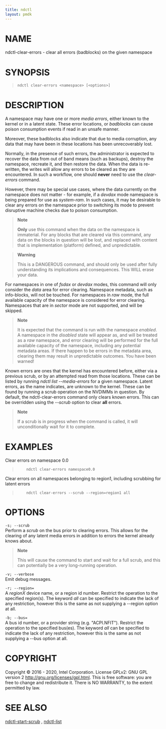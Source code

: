```yaml
---
title: ndctl
layout: pmdk
---
```


NAME
====

ndctl-clear-errors - clear all errors (badblocks) on the given namespace

SYNOPSIS
========

>     ndctl clear-errors <namespace> [<options>]

DESCRIPTION
===========

A namespace may have one or more *media errors*, either known to the
kernel or in a latent state. These error locations, or *badblocks* can
cause poison consumption events if read in an unsafe manner.

Moreover, these badblocks also indicate that due to media corruption,
any data that may have been in these locations has been unrecoverably
lost.

Normally, in the presence of such errors, the administrator is expected
to recover the data from out of band means (such as backups), destroy
the namespace, recreate it, and then restore the data. When the data is
re-written, the writes will allow any errors to be cleared as they are
encountered. In such a workflow, one should **never** need to use the
*clear-errors* command.

However, there may be special use cases, where the data currently on the
namespace does not matter - for example, if a *devdax* mode namespace is
being prepared for use as *system-ram*. In such cases, it may be
desirable to clear any errors on the namespace prior to switching its
mode to prevent disruptive machine checks due to poison consumption.

> **Note**
>
> **Only** use this command when the data on the namespace is
> immaterial. For any blocks that are cleared via this command, any data
> on the blocks in question will be lost, and replaced with content that
> is implementation (platform) defined, and unpredictable.

> **Warning**
>
> This is a DANGEROUS command, and should only be used after fully
> understanding its implications and consequences. This WILL erase your
> data.

For namespaces in one of *fsdax* or *devdax* modes, this command will
only consider the *data* area for error clearing. Namespace metadata,
such as info-blocks, will not be touched. For namespaces in *raw* mode,
the full available capacity of the namespace is considered for error
clearing. Namespaces that are in *sector* mode are not supported, and
will be skipped.

> **Note**
>
> It is expected that the command is run with the namespace *enabled*. A
> namespace in the *disabled* state will appear as, and will be treated
> as a *raw* namespace, and error clearing will be performed for the
> full available capacity of the namespace, including any potential
> metadata areas. If there happen to be errors in the metadata area,
> clearing them may result in unpredictable outcomes. You have been
> warned!

Known errors are ones that the kernel has encountered before, either via
a previous scrub, or by an attempted read from those locations. These
can be listed by running *ndctl list --media-errors* for a given
namespace. Latent errors, as the name indicates, are unknown to the
kernel. These can be found by running a scrub operation on the NVDIMMs
in question. By default, the ndctl-clear-errors command only clears
known errors. This can be overridden using the *--scrub* option to clear
**all** errors.

> **Note**
>
> If a scrub is in progress when the command is called, it will
> unconditionally wait for it to complete.

EXAMPLES
========

Clear errors on namespace 0.0

>         ndctl clear-errors namespace0.0

Clear errors on all namespaces belonging to region1, including scrubbing
for latent errors

>         ndctl clear-errors --scrub --region=region1 all

OPTIONS
=======

`-s; --scrub`  
Perform a *scrub* on the bus prior to clearing errors. This allows for
the clearing of any latent media errors in addition to errors the kernel
already knows about.

> **Note**
>
> This will cause the command to start and wait for a full scrub, and
> this can potentially be a very long-running operation.

`-v; --verbose`  
Emit debug messages.

`-r; --region=`  
A *regionX* device name, or a region id number. Restrict the operation
to the specified region(s). The keyword *all* can be specified to
indicate the lack of any restriction, however this is the same as not
supplying a --region option at all.

`-b; --bus=`  
A bus id number, or a provider string (e.g. "ACPI.NFIT"). Restrict the
operation to the specified bus(es). The keyword *all* can be specified
to indicate the lack of any restriction, however this is the same as not
supplying a --bus option at all.

COPYRIGHT
=========

Copyright © 2016 - 2020, Intel Corporation. License GPLv2: GNU GPL
version 2 <http://gnu.org/licenses/gpl.html>. This is free software: you
are free to change and redistribute it. There is NO WARRANTY, to the
extent permitted by law.

SEE ALSO
========

[ndctl-start-scrub](ndctl-start-scrub.md) , [ndctl-list](ndctl-list.md)
